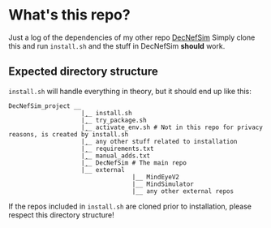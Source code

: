 # What's this repo?

Just a log of the dependencies of my other repo [DecNefSim](https://github.com/AlexOlza/DecNefSim)
Simply clone this and run `install.sh` and the stuff in DecNefSim **should** work.

## Expected directory structure

`install.sh` will handle everything in theory, but it should end up like this:

```
DecNefSim_project __
                    |̣̣̣__ install.sh
                    |̣̣̣__ try_package.sh
                    |̣̣̣__ activate_env.sh # Not in this repo for privacy reasons, is created by install.sh
                    |̣̣̣__ any other stuff related to installation
                    |̣̣̣__ requirements.txt
                    |̣̣̣__ manual_adds.txt
                    |̣̣̣__ DecNefSim # The main repo
                    |__ external
                                  |__ MindEyeV2
                                  |__ MindSimulator
                                  |__ any other external repos
```

If the repos included in `install.sh` are cloned prior to installation, please respect this directory structure!
